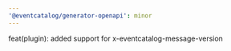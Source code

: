```yaml
---
'@eventcatalog/generator-openapi': minor
---
```


feat(plugin): added support for x-eventcatalog-message-version
